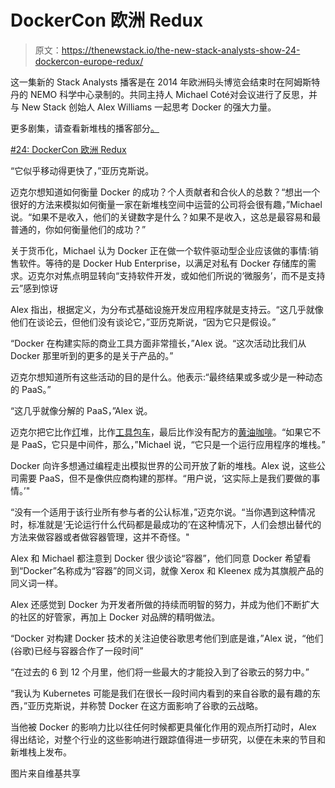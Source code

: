 # DockerCon 欧洲 Redux

> 原文：<https://thenewstack.io/the-new-stack-analysts-show-24-dockercon-europe-redux/>

这一集新的 Stack Analysts 播客是在 2014 年欧洲码头博览会结束时在阿姆斯特丹的 NEMO 科学中心录制的。共同主持人 Michael Coté对会议进行了反思，并与 New Stack 创始人 Alex Williams 一起思考 Docker 的强大力量。

更多剧集，请查看新堆栈的播客部分[。](https://thenewstack.io/podcasts/)

[#24: DockerCon 欧洲 Redux](https://thenewstack.simplecast.com/episodes/24-dockercon-europe-redux)

“它似乎移动得更快了，”亚历克斯说。

迈克尔想知道如何衡量 Docker 的成功？个人贡献者和合伙人的总数？“想出一个很好的方法来模拟如何衡量一家在新堆栈空间中运营的公司将会很有趣，”Michael 说。“如果不是收入，他们的关键数字是什么？如果不是收入，这总是最容易和最普通的，你如何衡量他们的成功？”

关于货币化，Michael 认为 Docker 正在做一个软件驱动型企业应该做的事情:销售软件。等待的是 Docker Hub Enterprise，以满足对私有 Docker 存储库的需求。迈克尔对焦点明显转向“支持软件开发，或如他们所说的‘微服务’，而不是支持云”感到惊讶

Alex 指出，根据定义，为分布式基础设施开发应用程序就是支持云。“这几乎就像他们在谈论云，但他们没有谈论它，”亚历克斯说，“因为它只是假设。”

“Docker 在构建实际的商业工具方面非常擅长，”Alex 说。“这次活动比我们从 Docker 那里听到的更多的是关于产品的。”

迈克尔想知道所有这些活动的目的是什么。他表示:“最终结果或多或少是一种动态的 PaaS。”

“这几乎就像分解的 PaaS，”Alex 说。

迈克尔把它比作[灯](https://en.wikipedia.org/wiki/LAMP_%28software_bundle%29)堆，比作[工具包车](https://en.wikipedia.org/wiki/Kit_car)，最后比作没有配方的[黄油咖啡](https://www.theguardian.com/lifeandstyle/2014/sep/17/call-it-paleo-coffee-or-bulletproof-or-full-fat-thick-sludge)。“如果它不是 PaaS，它只是中间件，那么，”Michael 说，“它只是一个运行应用程序的堆栈。”

Docker 向许多想通过编程走出模拟世界的公司开放了新的堆栈。Alex 说，这些公司需要 PaaS，但不是像供应商构建的那样。“用户说，‘这实际上是我们要做的事情。’"

“没有一个适用于该行业所有参与者的公认标准，”迈克尔说。“当你遇到这种情况时，标准就是‘无论运行什么代码都是最成功的’在这种情况下，人们会想出替代的方法来做容器或者做容器管理，这并不奇怪。"

Alex 和 Michael 都注意到 Docker 很少谈论“容器”，他们同意 Docker 希望看到“Docker”名称成为“容器”的同义词，就像 Xerox 和 Kleenex 成为其旗舰产品的同义词一样。

Alex 还感觉到 Docker 为开发者所做的持续而明智的努力，并成为他们不断扩大的社区的好管家，再加上 Docker 对品牌的精明做法。

“Docker 对构建 Docker 技术的关注迫使谷歌思考他们到底是谁，”Alex 说，“他们(谷歌)已经与容器合作了一段时间”

“在过去的 6 到 12 个月里，他们将一些最大的才能投入到了谷歌云的努力中。”

“我认为 Kubernetes 可能是我们在很长一段时间内看到的来自谷歌的最有趣的东西，”亚历克斯说，并称赞 Docker 在这方面影响了谷歌的云战略。

当他被 Docker 的影响力比以往任何时候都更具催化作用的观点所打动时，Alex 得出结论，对整个行业的这些影响进行跟踪值得进一步研究，以便在未来的节目和新堆栈上发布。

图片来自维基共享

<svg xmlns:xlink="http://www.w3.org/1999/xlink" viewBox="0 0 68 31" version="1.1"><title>Group</title> <desc>Created with Sketch.</desc></svg>